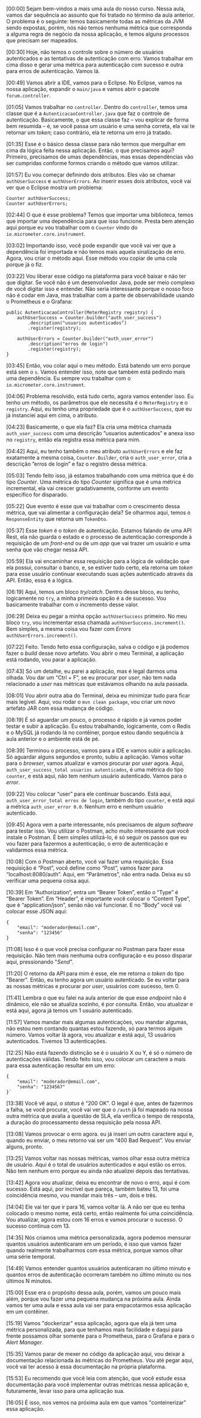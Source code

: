 \[00:00\] Sejam bem-vindos a mais uma aula do nosso curso. Nessa aula, vamos dar sequência ao assunto que foi tratado no término da aula anterior. O problema é o seguinte: temos basicamente todas as métricas da JVM sendo expostas, porém, nós não temos nenhuma métrica que corresponda a alguma regra de negócio da nossa aplicação, e temos alguns processos que precisam ser mapeados.

\[00:30\] Hoje, não temos o controle sobre o número de usuários autenticados e as tentativas de autenticação com erro. Vamos trabalhar em cima disso e gerar uma métrica para autenticação com sucesso e outra para erros de autenticação. Vamos lá.

\[00:49\] Vamos abrir a IDE, vamos para o Eclipse. No Eclipse, vamos na nossa aplicação, expandir o `main/java` e vamos abrir o pacote `forum.controller`.

\[01:05\] Vamos trabalhar no `controller`. Dentro do `controller`, temos uma classe que é a `AutenticacaoController.java` que faz o controle de autenticação. Basicamente, o que essa classe faz – vou explicar de forma bem resumida – é, se você passa um usuário e uma senha correta, ela vai te retornar um _token_; caso contrário, ela te retorna um erro já tratado.

\[01:35\] Esse é o básico dessa classe para não termos que mergulhar em cima da lógica feita nessa aplicação. Então, o que precisamos aqui? Primeiro, precisamos de umas dependências, mas essas dependências vão ser cumpridas conforme formos criando o método que vamos utilizar.

\[01:57\] Eu vou começar definindo dois atributos. Eles vão se chamar `authUserSuccess` e `authUserErrors`. Ao inserir esses dois atributos, você vai ver que o Eclipse mostra um problema:

    Counter authUserSuccess;
    Counter authUserErrors;

\[02:44\] O que é esse problema? Temos que importar uma biblioteca, temos que importar uma dependência para que isso funcione. Presta bem atenção aqui porque eu vou trabalhar com o `Counter` vindo do `io.micrometer.core.instrument`.

\[03:02\] Importando isso, você pode expandir que você vai ver que a dependência foi importada e não temos mais aquela sinalização de erro. Agora, vou criar o método aqui. Esse método vou copiar de uma cola porque já o fiz.

\[03:22\] Vou liberar esse código na plataforma para você baixar e não ter que digitar. Se você não é um desenvolvedor Java, pode ser meio complexo de você digitar isso e entender. Não seria interessante porque o nosso foco não é codar em Java, mas trabalhar com a parte de observabilidade usando o Prometheus e o Grafana:

    public AutenticacaoController(MeterRegistry registry) {
        authUserSuccess = Counter.builder("auth_user_success")
            .description("usuarios autenticados")
            .register(registry);

        authUserErrors = Counter.builder("auth_user_error")
            .description("erros de login")
            .register(registry);
    }

\[03:45\] Então, vou colar aqui o meu método. Está batendo um erro porque está sem o `s`. Vamos entender isso, note que também está pedindo mais uma dependência. Eu sempre vou trabalhar com o `io.micrometer.core.instrument`.

\[04:06\] Problema resolvido, está tudo certo, agora vamos entender isso. Eu tenho um método, os parâmetros que ele necessita é o `MeterRegistry` e o `registry`. Aqui, eu tenho uma propriedade que é o `authUserSuccess`, que eu já instanciei aqui em cima, o atributo.

\[04:23\] Basicamente, o que ela faz? Ela cria uma métrica chamada `auth_user_success` com uma descrição ”usuarios autenticados” e anexa isso no `registry`, então ela registra essa métrica para mim.

\[04:42\] Aqui, eu tenho também o meu atributo `authUserErrors` e ele faz exatamente a mesma coisa, `Counter.Builder`, cria o `auth_user_error`, cria a descrição ”erros de login” e faz o registro dessa métrica.

\[05:03\] Tendo feito isso, já estamos trabalhando com uma métrica que é do tipo _Counter_. Uma métrica do tipo _Counter_ significa que é uma métrica incremental, ela vai crescer gradativamente, conforme um evento específico for disparado.

\[05:22\] Que evento é esse que vai trabalhar com o crescimento dessa métrica, que vai alimentar a configuração dela? Se olharmos aqui, temos o `ResponseEntity` que retorna um `TokenDto`.

\[05:37\] Esse _token_ é o _token_ de autenticação. Estamos falando de uma API Rest, ela não guarda o estado e o processo de autenticação corresponde à requisição de um _front-end_ ou de um _app_ que vai trazer um usuário e uma senha que vão chegar nessa API.

\[05:59\] Ela vai encaminhar essa requisição para a lógica de validação que ela possui, consultar o banco, e, se estiver tudo certo, ela retorna um _token_ para esse usuário continuar executando suas ações autenticado através da API. Então, essa é a lógica.

\[06:19\] Aqui, temos um bloco _try/catch_. Dentro desse bloco, eu tenho, logicamente no `try`, a minha primeira opção é a de sucesso. Vou basicamente trabalhar com o incremento desse valor.

\[06:29\] Deixa eu pegar a minha opção `authUserSuccess` primeiro. No meu bloco `try`, vou incrementar essa chamada `authUserSuccess.increment()`. Bem simples, a mesma coisa vou fazer com _Errors_ `authUserErrors.increment()`.

\[07:22\] Feito. Tendo feito essa configuração, salva o código e já podemos fazer o _build_ desse novo artefato. Vou abrir o meu Terminal, a aplicação está rodando, vou parar a aplicação.

\[07:43\] Só um detalhe, eu parei a aplicação, mas é legal darmos uma olhada. Vou dar um “Ctrl + F”, se eu procurar por _user_, não tem nada relacionado a _user_ nas métricas que estávamos olhando na aula passada.

\[08:01\] Vou abrir outra aba do Terminal, deixa eu minimizar tudo para ficar mais legível. Aqui, vou rodar o `mvn clean package`, vou criar um novo artefato JAR com essa mudança de código.

\[08:19\] É só aguardar um pouco, o processo é rápido e já vamos poder testar e subir a aplicação. Eu estou trabalhando, logicamente, com o Redis e o MySQL já rodando lá no contêiner, porque estou dando sequência à aula anterior e o ambiente está de pé.

\[08:39\] Terminou o processo, vamos para a IDE e vamos subir a aplicação. Só aguardar alguns segundos e pronto, subiu a aplicação. Vamos voltar para o _browser_, vamos atualizar e vamos procurar por _user_ agora. Aqui, `auth_user_success_total usuarios autenticados`, é uma métrica do tipo `counter`, e está aqui, não tem nenhum usuário autenticado. Vamos para o _error_.

\[09:22\] Vou colocar “user” para ele continuar buscando. Está aqui, `auth_user_error_total erros de login`, também do tipo `counter`, e está aqui a métrica `auth_user_error 0.0`. Nenhum erro e nenhum usuário autenticado.

\[09:45\] Agora vem a parte interessante, nós precisamos de algum _software_ para testar isso. Vou utilizar o Postman, acho muito interessante que você instale o Postman. É bem simples utilizá-lo, é só seguir os passos que eu vou fazer para fazermos a autenticação, o erro de autenticação e validarmos essa métrica.

\[10:08\] Com o Postman aberto, você vai fazer uma requisição. Essa requisição é “Post”, você define como “Post”, vamos fazer para “localhost:8080/auth”. Aqui, em “Parâmetros”, não entra nada. Deixa eu só verificar uma pequena coisa aqui.

\[10:39\] Em “Authorization”, entra um “Bearer Token”, então o “Type” é “Bearer Token”. Em “Header”, é importante você colocar o “Content Type”, que é “application/json”, senão não vai funcionar. E no “Body” você vai colocar esse JSON aqui:

    {
        "email": "moderador@email.com",
        "senha": "123456"
    }

\[11:08\] Isso é o que você precisa configurar no Postman para fazer essa requisição. Não tem mais nenhuma outra configuração e eu posso disparar aqui, pressionando "_Send_".

\[11:20\] O retorno da API para mim é esse, ele me retorna o _token_ do tipo "Bearer". Então, eu tenho agora um usuário autenticado. Se eu voltar para as nossas métricas e procurar por _user_, usuários com sucesso, tem 0.

\[11:41\] Lembra o que eu falei na aula anterior de que esse _endpoint_ não é dinâmico, ele não se atualiza sozinho, é por consulta. Então, vou atualizar e está aqui, agora já temos um 1 usuário autenticado.

\[11:57\] Vamos mandar mais algumas autenticações, vou mandar algumas, não estou nem contando quantas estou fazendo, só para termos algum número. Vamos voltar lá agora, vou atualizar e está aqui, 13 usuários autenticados. Tivemos 13 autenticações.

\[12:25\] Não está fazendo distinção se é o usuário X ou Y, é só o número de autenticações válidas. Tendo feito isso, vou colocar um caractere a mais para essa autenticação resultar em um erro:

    {
        "email": "moderador@email.com",
        "senha": "1234567"
    }`

\[13:38\] Você vê aqui, o _status_ é “200 OK”. O legal é que, antes de fazermos a falha, se você procurar, você vai ver que o `/auth` já foi mapeado na nossa outra métrica que avalia a questão de SLA, ela verifica o tempo de resposta, a duração do processamento dessa requisição pela nossa API.

\[13:08\] Vamos provocar o erro agora. eu já inseri um outro caractere aqui e, quando eu enviar, o meu retorno vai ser um “400 Bad Request”. Vou enviar alguns, pronto.

\[13:25\] Vamos voltar nas nossas métricas, vamos olhar essa outra métrica de usuário. Aqui é o total de usuários autenticados e aqui estão os erros. Não tem nenhum erro porque eu ainda não atualizei depois das tentativas.

\[13:42\] Agora vou atualizar, deixa eu encontrar de novo o erro, aqui é com sucesso. Está aqui, por incrível que pareça, também bateu 13, foi uma coincidência mesmo, vou mandar mais três – um, dois e três.

\[14:04\] Ele vai ter que ir para 16, vamos voltar lá. A não ser que eu tenha colocado o mesmo nome, está certo, então realmente foi uma coincidência. Vou atualizar, agora estou com 16 erros e vamos procurar o sucesso. O sucesso continua com 13.

\[14:35\] Nós criamos uma métrica personalizada, agora podemos mensurar quantos usuários autenticaram em um período, é isso que vamos fazer quando realmente trabalharmos com essa métrica, porque vamos olhar uma série temporal.

\[14:49\] Vamos entender quantos usuários autenticaram no último minuto e quantos erros de autenticação ocorreram também no último minuto ou nos últimos N minutos.

\[15:00\] Esse era o propósito dessa aula, porém, vamos um pouco mais além, porque vou fazer uma pequena mudança na próxima aula. Ainda vamos ter uma aula e essa aula vai ser para empacotarmos essa aplicação em um contêiner.

\[15:19\] Vamos "dockerizar" essa aplicação, agora que ela já tem uma métrica personalizada, para que tenhamos mais facilidade e daqui para frente possamos olhar somente para o Prometheus, para o Grafana e para o _Alert Manager_.

\[15:35\] Vamos parar de mexer no código da aplicação aqui, vou deixar a documentação relacionada às métricas do Prometheus. Vou até pegar aqui, você vai ter acesso à essa documentação na própria plataforma.

\[15:53\] Eu recomendo que você leia com atenção, que você estude essa documentação para você implementar outras métricas nessa aplicação e, futuramente, levar isso para uma aplicação sua.

\[16:05\] É isso, nos vemos na próxima aula em que vamos "conteinerizar" essa aplicação.
